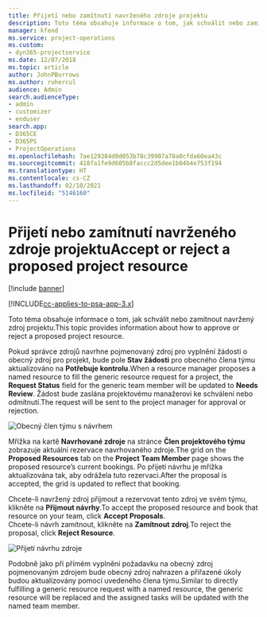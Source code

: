 ```yaml
---
title: Přijetí nebo zamítnutí navrženého zdroje projektu
description: Toto téma obsahuje informace o tom, jak schválit nebo zamítnout navržený zdroj projektu.
manager: kfend
ms.service: project-operations
ms.custom:
- dyn365-projectservice
ms.date: 12/07/2018
ms.topic: article
author: JohnPBurrows
ms.author: ruhercul
audience: Admin
search.audienceType:
- admin
- customizer
- enduser
search.app:
- D365CE
- D365PS
- ProjectOperations
ms.openlocfilehash: 7ae129284d0d053b78c39907a78a0cfda60ea43c
ms.sourcegitcommit: 418fa1fe9d605b8faccc2d5dee1b04b4e753f194
ms.translationtype: HT
ms.contentlocale: cs-CZ
ms.lasthandoff: 02/10/2021
ms.locfileid: "5146160"
---
```

# <a name="accept-or-reject-a-proposed-project-resource"></a><span data-ttu-id="aeeb1-103">Přijetí nebo zamítnutí navrženého zdroje projektu</span><span class="sxs-lookup"><span data-stu-id="aeeb1-103">Accept or reject a proposed project resource</span></span>

[!include [banner](../includes/psa-now-project-operations.md)]

[!INCLUDE[cc-applies-to-psa-app-3.x](../includes/cc-applies-to-psa-app-3x.md)]

<span data-ttu-id="aeeb1-104">Toto téma obsahuje informace o tom, jak schválit nebo zamítnout navržený zdroj projektu.</span><span class="sxs-lookup"><span data-stu-id="aeeb1-104">This topic provides information about how to approve or reject a proposed project resource.</span></span>

<span data-ttu-id="aeeb1-105">Pokud správce zdrojů navrhne pojmenovaný zdroj pro vyplnění žádosti o obecný zdroj pro projekt, bude pole **Stav žádosti** pro obecného člena týmu aktualizováno na **Potřebuje kontrolu**.</span><span class="sxs-lookup"><span data-stu-id="aeeb1-105">When a resource manager proposes a named resource to fill the generic resource request for a project, the **Request Status** field for the generic team member will be updated to **Needs Review**.</span></span> <span data-ttu-id="aeeb1-106">Žádost bude zaslána projektovému manažerovi ke schválení nebo odmítnutí.</span><span class="sxs-lookup"><span data-stu-id="aeeb1-106">The request will be sent to the project manager for approval or rejection.</span></span>

![Obecný člen týmu s návrhem](media/RM-how-to-19.png)

<span data-ttu-id="aeeb1-108">Mřížka na kartě **Navrhované zdroje** na stránce **Člen projektového týmu** zobrazuje aktuální rezervace navrhovaného zdroje.</span><span class="sxs-lookup"><span data-stu-id="aeeb1-108">The grid on the **Proposed Resources** tab on the **Project Team Member** page shows the proposed resource’s current bookings.</span></span> <span data-ttu-id="aeeb1-109">Po přijetí návrhu je mřížka aktualizována tak, aby odrážela tuto rezervaci.</span><span class="sxs-lookup"><span data-stu-id="aeeb1-109">After the proposal is accepted, the grid is updated to reflect that booking.</span></span> 

<span data-ttu-id="aeeb1-110">Chcete-li navržený zdroj přijmout a rezervovat tento zdroj ve svém týmu, klikněte na **Přijmout návrhy**.</span><span class="sxs-lookup"><span data-stu-id="aeeb1-110">To accept the proposed resource and book that resource on your team, click **Accept Proposals**.</span></span>  
<span data-ttu-id="aeeb1-111">Chcete-li návrh zamítnout, klikněte na **Zamítnout zdroj**.</span><span class="sxs-lookup"><span data-stu-id="aeeb1-111">To reject the proposal, click **Reject Resource**.</span></span>

![Přijetí návrhu zdroje](media/RM-how-to-20.png) 

<span data-ttu-id="aeeb1-113">Podobně jako při přímém vyplnění požadavku na obecný zdroj pojmenovaným zdrojem bude obecný zdroj nahrazen a přiřazené úkoly budou aktualizovány pomocí uvedeného člena týmu.</span><span class="sxs-lookup"><span data-stu-id="aeeb1-113">Similar to directly fulfilling a generic resource request with a named resource, the generic resource will be replaced and the assigned tasks will be updated with the named team member.</span></span>
